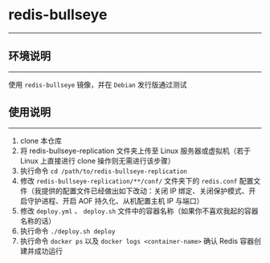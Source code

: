 # redis-bullseye

------

## 环境说明

------

使用 `redis-bullseye` 镜像，并在 `Debian` 发行版通过测试

## 使用说明

------

1. clone 本仓库
2. 将 redis-bullseye-replication 文件夹上传至 Linux 服务器或虚拟机（若于 Linux 上直接进行 clone 操作则无需进行该步骤）
3. 执行命令 `cd /path/to/redis-bullseye-replication` 
4. 修改 `redis-bullseye-replication/**/conf/` 文件夹下的 `redis.conf` 配置文件（我提供的配置文件已经做出如下改动：关闭 IP 绑定、关闭保护模式、开启守护进程、开启 AOF 持久化、从机配置主机 IP 与端口）
5. 修改 `deploy.yml` 、 `deploy.sh` 文件中的容器名称（如果你不喜欢我起的容器名称的话）
6. 执行命令 `./deploy.sh deploy`
7. 执行命令 `docker ps` 以及 `docker logs <container-name>` 确认 Redis 容器创建并成功运行